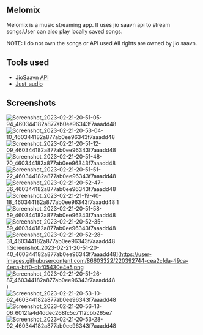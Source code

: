 ## Melomix

Melomix is a music streaming app.
It uses jio saavn api to stream songs.User can also play locally saved songs.

NOTE: I do not own the songs or API used.All rights are owned by jio saavn. 

## Tools used

- [JioSaavn API](https://docs.saavn.me/)
- [Just_audio](https://pub.dev/packages/just_audio)

## Screenshots


![Screenshot_2023-02-21-20-51-05-94_460344182a877ab0ee96343f7aaadd48](https://user-images.githubusercontent.com/86603322/220390952-626eef53-3b85-4a02-9482-19b8a3e2c183.png)
![Screenshot_2023-02-21-20-53-04-10_460344182a877ab0ee96343f7aaadd48](https://user-images.githubusercontent.com/86603322/220391146-73475c96-29e0-46b4-938d-89dc0da6b133.png)
![Screenshot_2023-02-21-20-51-12-09_460344182a877ab0ee96343f7aaadd48](https://user-images.githubusercontent.com/86603322/220391256-14c9d537-26d9-41cc-9321-2774ad314399.png)
![Screenshot_2023-02-21-20-51-48-70_460344182a877ab0ee96343f7aaadd48](https://user-images.githubusercontent.com/86603322/220391658-dd7d94dc-147d-4718-8c32-0c089e2cc5f5.png)
![Screenshot_2023-02-21-20-51-51-22_460344182a877ab0ee96343f7aaadd48](https://user-images.githubusercontent.com/86603322/220391686-b1f88cb5-dee9-4e29-a85b-b6386de86b07.png)
![Screenshot_2023-02-21-20-52-47-36_460344182a877ab0ee96343f7aaadd48](https://user-images.githubusercontent.com/86603322/220391737-d5dcd314-547b-4c97-b6b7-e3d1856ba609.png)
![Screenshot_2023-02-21-21-19-40-18_460344182a877ab0ee96343f7aaadd48 1](https://user-images.githubusercontent.com/86603322/220393559-d2214180-bdfb-46ae-8289-7ca13d0d5a95.png)
![Screenshot_2023-02-21-20-51-58-59_460344182a877ab0ee96343f7aaadd48](https://user-images.githubusercontent.com/86603322/220391929-24f4c5df-c812-4a60-a437-252ca62ecfec.png)
![Screenshot_2023-02-21-20-52-35-59_460344182a877ab0ee96343f7aaadd48](https://user-images.githubusercontent.com/86603322/220392072-a6b5d349-654a-4913-9bcd-6fbe951516ab.png)
![Screenshot_2023-02-21-20-52-28-31_460344182a877ab0ee96343f7aaadd48](https://user-images.githubusercontent.com/86603322/220392198-4d01db6e-c863-4059-ac83-fc628f926892.png)
![Screenshot_2023-02-21-20-51-20-40_460344182a877ab0ee96343f7aaadd48](https://user-images.githubusercontent.com/86603322/220392744-cea2cfda-49ca-4eca-bff0-dbf05430e4e5.png
![Screenshot_2023-02-21-20-51-26-87_460344182a877ab0ee96343f7aaadd48](https://user-images.githubusercontent.com/86603322/220393022-41824ff6-fb33-4625-af31-f658d4e79d75.png)
)
![Screenshot_2023-02-21-20-53-10-62_460344182a877ab0ee96343f7aaadd48](https://user-images.githubusercontent.com/86603322/220393835-ad98fa87-92cc-419f-8468-ae542f9e8b57.png)
![Screenshot_2023-02-21-20-56-13-06_6012fa4d4ddec268fc5c7112cbb265e7](https://user-images.githubusercontent.com/86603322/220393716-2ec7c846-2d46-4e59-ae05-cfe3317dfecd.png)
![Screenshot_2023-02-21-20-53-28-92_460344182a877ab0ee96343f7aaadd48](https://user-images.githubusercontent.com/86603322/220392513-8b2f9201-35ba-4ebe-a6a0-046ee517502a.png)
